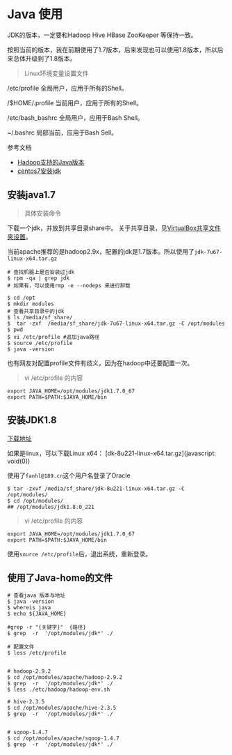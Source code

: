 # Java 使用



JDK的版本，一定要和Hadoop Hive HBase ZooKeeper 等保持一致。

按照当前的版本，我在前期使用了1.7版本，后来发现也可以使用1.8版本，所以后来总体升级到了1.8版本。



> Linux环境变量设置文件

/etc/profile 全局用户，应用于所有的Shell。

/$HOME/.profile 当前用户，应用于所有的Shell。

/etc/bash_bashrc 全局用户，应用于Bash Shell。

~/.bashrc 局部当前，应用于Bash Sell。



参考文档

- [Hadoop支持的Java版本](https://cwiki.apache.org/confluence/display/HADOOP2/HadoopJavaVersions)
- [centos7安装jdk](https://jingyan.baidu.com/article/9f7e7ec0f8c26b6f28155433.html)



## 安装java1.7



> 具体安装命令

下载一个jdk，并放到共享目录share中。 关于共享目录，见[VirtualBox共享文件夹设置](https://github.com/fanhualei/wukong-bd/blob/master/doc/virtualbox.md#共享文件夹)。

当前apache推荐的是hadoop2.9x，配置的jdk是1.7版本。所以使用了`jdk-7u67-linux-x64.tar.gz`

```
# 查找机器上是否安装过jdk
$ rpm -qa | grep jdk
# 如果有，可以使用rmp -e --nodeps 来进行卸载

$ cd /opt
$ mkdir modules
# 查看共享目录中的jdk
$ ls /media/sf_share/  
$  tar -zxf  /media/sf_share/jdk-7u67-linux-x64.tar.gz -C /opt/modules
$ pwd
$ vi /etc/profile #追加java路径
$ source /etc/profile
$ java -version
```

也有网友对配置profile文件有歧义，因为在hadoop中还要配置一次。

> vi /etc/profile 的内容

```
export JAVA_HOME=/opt/modules/jdk1.7.0_67
export PATH=$PATH:$JAVA_HOME/bin
```





## 安装JDK1.8

[下载地址](https://www.oracle.com/technetwork/java/javase/downloads/jdk8-downloads-2133151.html)

如果是linux，可以下载Linux x64： [dk-8u221-linux-x64.tar.gz](javascript: void(0))

使用了`fanhl@189.cn`这个用户名登录了Oracle

```shell
$ tar -zxvf /media/sf_share/jdk-8u221-linux-x64.tar.gz -C /opt/modules/
$ cd /opt/modules/
## /opt/modules/jdk1.8.0_221
```





> vi /etc/profile 的内容

```
export JAVA_HOME=/opt/modules/jdk1.7.0_67
export PATH=$PATH:$JAVA_HOME/bin
```

使用`source /etc/profile`后，退出系统，重新登录。



## 使用了Java-home的文件

```shell
# 查看java 版本与地址
$ java -version
$ whereis java
$ echo ${JAVA_HOME}

#grep -r "{关键字}"  {路径}
$ grep  -r  '/opt/modules/jdk*' ./

# 配置文件
$ less /etc/profile 


# hadoop-2.9.2
$ cd /opt/modules/apache/hadoop-2.9.2
$ grep  -r  '/opt/modules/jdk*' ./
$ less ./etc/hadoop/hadoop-env.sh

# hive-2.3.5
$ cd /opt/modules/apache/hive-2.3.5
$ grep  -r  '/opt/modules/jdk*' ./


# sqoop-1.4.7
$ cd /opt/modules/apache/sqoop-1.4.7
$ grep  -r  '/opt/modules/jdk*' ./

```










